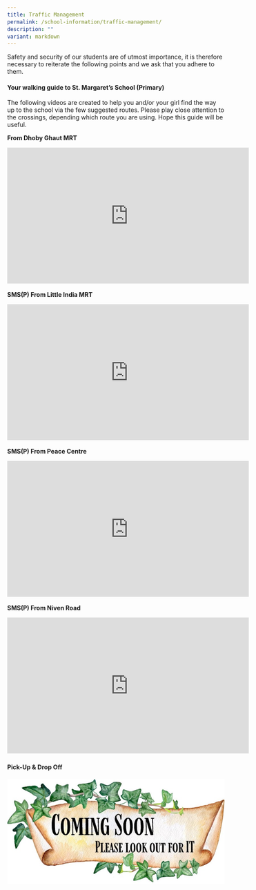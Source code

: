 ```yaml
---
title: Traffic Management
permalink: /school-information/traffic-management/
description: ""
variant: markdown
---
```

Safety and security of our students are of utmost importance, it is therefore necessary to reiterate the following points and we ask that you adhere to them.  

#### **Your walking guide to St. Margaret’s School (Primary)**

The following videos are created to help you and/or your girl find the way up to the school via the few suggested routes. 
Please play close attention to the crossings, depending which route you are using. Hope this guide will be useful.

**From Dhoby Ghaut MRT**
<iframe allowfullscreen="" allow="accelerometer; autoplay; clipboard-write; encrypted-media; gyroscope; picture-in-picture; web-share" frameborder="0" title="YouTube video player" src="https://www.youtube.com/embed/3h1-F5GP2sk?si=q38ZCWC6f3HTAxcm" height="315" width="560"></iframe>

**SMS(P) From Little India MRT**
<iframe allowfullscreen="" allow="accelerometer; autoplay; clipboard-write; encrypted-media; gyroscope; picture-in-picture; web-share" frameborder="0" title="YouTube video player" src="https://www.youtube.com/embed/23B-snv7Kyk?si=05OlkEbtGyG3ztmd" height="315" width="560"></iframe>

**SMS(P) From Peace Centre**
<iframe allowfullscreen="" allow="accelerometer; autoplay; clipboard-write; encrypted-media; gyroscope; picture-in-picture; web-share" frameborder="0" title="YouTube video player" src="https://www.youtube.com/embed/3GMVi2tu3ks?si=IWMQ-s5nuSOlDAjg" height="315" width="560"></iframe>

**SMS(P) From Niven Road**
<iframe allowfullscreen="" allow="accelerometer; autoplay; clipboard-write; encrypted-media; gyroscope; picture-in-picture; web-share" frameborder="0" title="YouTube video player" src="https://www.youtube.com/embed/hAV3EmoR0KI?si=PlieEfvzK_h1Ax6M" height="315" width="560"></iframe>

#### **Pick-Up &amp; Drop Off**

![](/images/School%20Information/trafficmgt_comingsoon.jpg)
